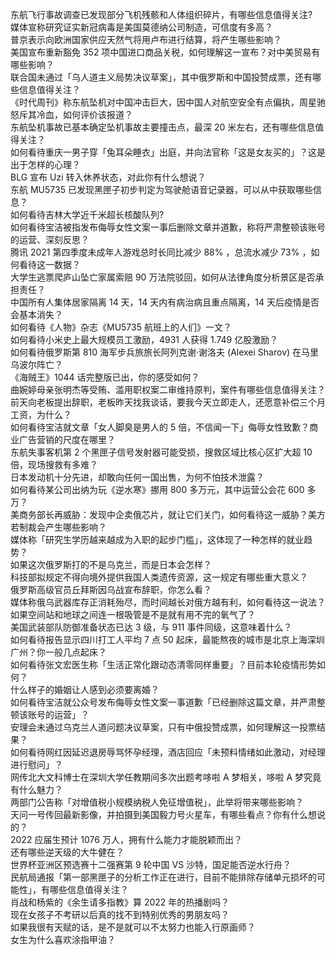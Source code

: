 东航飞行事故调查已发现部分飞机残骸和人体组织碎片，有哪些信息值得关注?  
媒体宣称研究证实新冠病毒是美国莫德纳公司制造，可信度有多高？  
普京表示向欧洲国家供应天然气将用卢布进行结算，将产生哪些影响？  
美国宣布重新豁免 352 项中国进口商品关税，如何理解这一宣布？对中美贸易有哪些影响？  
联合国未通过「乌人道主义局势决议草案」，其中俄罗斯和中国投赞成票，还有哪些信息值得关注？  
《时代周刊》称东航坠机对中国冲击巨大，因中国人对航空安全有点偏执，周星驰怒斥其冷血，如何评价该报道？  
东航坠机事故已基本确定坠机事故主要撞击点，最深 20 米左右，还有哪些信息值得关注？  
如何看待重庆一男子穿「兔耳朵睡衣」出庭，并向法官称「这是女友买的」？这是出于怎样的心理？  
BLG 宣布 Uzi 转入休养状态，对此你有什么想说？  
东航 MU5735 已发现黑匣子初步判定为驾驶舱语音记录器，可以从中获取哪些信息？  
如何看待吉林大学近千米超长核酸队列?  
如何看待宝洁被指发布侮辱女性文案一事后删除文章并道歉，称将严肃整顿该账号的运营、深刻反思？  
腾讯 2021 第四季度未成年人游戏总时长同比减少 88% ，总流水减少 73% ，如何看待这一数据？  
大学生逃票爬庐山坠亡家属索赔 90 万法院驳回，如何从法律角度分析景区是否承担责任？  
中国所有人集体居家隔离 14 天，14 天内有病治病且重点隔离，14 天后疫情是否会基本消失？  
如何看待《人物》杂志《MU5735 航班上的人们》一文？  
如何看待小米史上最大规模员工激励，4931 人获得 1.749 亿股激励？  
如何看待俄罗斯第 810 海军步兵旅旅长阿列克谢·谢洛夫 (Alexei Sharov) 在马里乌波尔阵亡？  
《海贼王》1044 话完整版已出，你的感受如何？  
曲婉婷母亲张明杰等受贿、滥用职权案二审维持原判，案件有哪些信息值得关注？  
前天向老板提出辞职，老板昨天找我谈话，要我今天立即走人，还愿意补偿三个月工资，为什么？  
如何看待宝洁就文章「女人脚臭是男人的 5 倍，不信闻一下」侮辱女性致歉？商业广告营销的尺度在哪里？  
东航失事客机第 2 个黑匣子信号发射器可能受损，搜救区域比核心区扩大超 10 倍，现场搜救有多难？  
日本发动机十分先进，却敢向任何一国出售，为何不怕技术泄露？  
如何看待某公司出纳为玩《逆水寒》挪用 800 多万元，其中运营公会花 600 多万？  
美商务部长再威胁：发现中企卖俄芯片，就让它们关门，如何看待这一威胁？美方若制裁会产生哪些影响？  
媒体称「研究生学历越来越成为入职的起步门槛」，这体现了一种怎样的就业趋势？  
如果这次俄罗斯打的不是乌克兰，而是日本会怎样？  
科技部拟规定不得向境外提供我国人类遗传资源，这一规定有哪些重大意义？  
俄罗斯高级官员丘拜斯因乌战宣布辞职，你怎么看？  
媒体称俄乌武器库存正消耗殆尽，而时间越长对俄方越有利，如何看待这一说法？  
如果空间站和地球之间连一根吸管是不是就有用不完的氧气了？  
美国武装部队防御准备状态已达 3 级，与 911 事件同级，这意味着什么？  
如何看待报告显示四川打工人平均 7 点 50 起床，最能熬夜的城市是北京上海深圳广州？你一般几点起床？  
如何看待张文宏医生称「生活正常化跟动态清零同样重要」？目前本轮疫情形势如何？  
什么样子的婚姻让人感到必须要离婚？  
如何看待宝洁就公众号发布侮辱女性文案一事道歉「已经删除这篇文章，并严肃整顿该账号的运营」？  
安理会未通过乌克兰人道问题决议草案，只有中俄投赞成票，如何理解这一投票结果？  
如何看待网红因延迟退房辱骂怀孕经理，酒店回应「未预料情绪如此激动，对经理进行慰问」？  
网传北大文科博士在深圳大学任教期间多次出题考哆啦 A 梦相关，哆啦 A 梦究竟有什么魅力？  
两部门公告称「对增值税小规模纳税人免征增值税」，此举将带来哪些影响？  
天问一号传回最新影像，并拍摄到美国毅力号火星车，有哪些看点？你有什么想说的？  
2022 应届生预计 1076 万人，拥有什么能力才能脱颖而出？  
还有哪些逆天级的大牛健在？  
世界杯亚洲区预选赛十二强赛第 9 轮中国 VS 沙特，国足能否逆水行舟？  
民航局通报「第一部黑匣子的分析工作正在进行，目前不能排除存储单元损坏的可能性」，有哪些信息值得关注？  
肖战和杨紫的《余生请多指教》算 2022 年的热播剧吗？  
现在女孩子不考研以后真的找不到特别优秀的男朋友吗？  
如果我很有天赋的话，是不是就可以不太努力也能入行原画师？  
女生为什么喜欢涂指甲油？  
